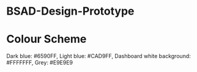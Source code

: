 # BSAD-Design-Prototype

# Colour Scheme
Dark blue: #6590FF,
Light blue: #CAD9FF,
Dashboard white background: #FFFFFFF,
Grey: #E9E9E9
